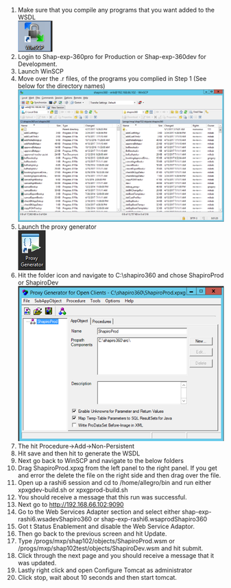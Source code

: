 1.	Make sure that you compile any programs that you want added to the WSDL</br>
![](regenwsdlimgs/winscplogo.png)
2.	Login to Shap-exp-360pro for Production or Shap-exp-360dev for Development.
3.	Launch WinSCP
4.	Move over the .r files, of the programs you complied in Step 1 (See below for the directory names)</br>
![](regenwsdlimgs/regen2img.png)
5.	Launch the proxy generator</br>
![](regenwsdlimgs/proxygen.png)
6.	Hit the folder icon and navigate to C:\shapiro360 and chose ShapiroProd or ShapiroDev
![](regenwsdlimgs/proxygen2.png)
7.	The hit Procedure->Add->Non-Persistent 
8.	Hit save and then hit   to generate the WSDL
9.	Next go back to WinSCP and navigate to the below folders
10.	Drag ShapiroProd.xpxg from the left panel to the right panel.  If you get and error the delete the file on the right side and then drag over the file.
11.	Open up a rashi6 session and cd to /home/allegro/bin and run either xpxgdev-build.sh or xpxgprod-build.sh 
12.	You should receive a message that this run was successful. 
13.	Next go to http://192.168.66.102:9090
14.	Go to the Web Services Adapter section and select either shap-exp-rashi6.wsadevShapiro360 or shap-exp-rashi6.wsaprodShapiro360
15.	Got t Status Enablement and disable the Web Service Adaptor.
16.	Then go back to the previous screen and hit Update.
17.	Type /progs/mxp/shap102/objects/ShapiroProd.wsm or /progs/mxp/shap102test/objects/ShapiroDev.wsm and hit submit.
18.	Click through the next page and you should receive a message that it was updated. 
19.	Lastly right click and open Configure Tomcat as administrator 
20.	Click stop, wait about 10 seconds and then start tomcat.
